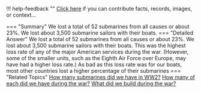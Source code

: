 !!! help-feedback ""
    <a href="/feedback/" data-feedback-link>Click here</a>
    if you can contribute facts, records, images, or context…

<a id="summary"></a>
=== "Summary"
    We lost a total of 52 submarines from all causes or about 23%. We lost about 3,500 submarine sailors with their boats.
=== "Detailed Answer"
    We lost a total of 52 submarines from all causes or about 23%. We lost about 3,500 submarine sailors with their boats. This was the highest loss rate of any of the major American services during the war. (However, some of the smaller units, such as the Eighth Air Force over Europe, may have had a higher loss rate.) As bad as this loss rate was for our boats, most other countries lost a higher percentage of their submarines
=== "Related Topics"
    [How many submarines did we have in WW2?](how-many-submarines-did-we-have-in-ww2.md#summary)
    [How many of each did we have during the war?](how-many-of-each-did-we-have-during-the-war.md#summary)
    [What did we build during the war?](what-did-we-build-during-the-war.md#summary)
